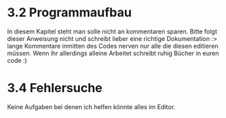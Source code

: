 # 3.2 Programmaufbau 
In diesem Kapitel steht man solle nicht an kommentaren sparen. Bitte folgt dieser Anweisung nicht und schreibt lieber eine richtige Dokumentation :> lange Kommentare inmitten des Codes nerven nur alle die diesen editieren müssen.
Wenn ihr allerdings alleine Arbeitet schreibt ruhig Bücher in euren code :)

# 3.4 Fehlersuche 
Keine Aufgaben bei denen ich helfen könnte alles im Editor.
